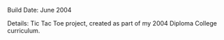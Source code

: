 Build Date: June 2004

Details: Tic Tac Toe project, created as part of my 2004 Diploma College curriculum.